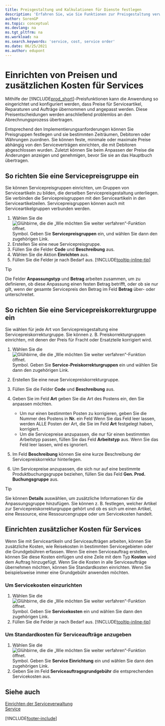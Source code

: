 ```yaml
---
title: Preisgestaltung und Kalkulationen für Dienste festlegen
description: 'Erfahren Sie, wie Sie Funktionen zur Preisgestaltung verwenden, um Ihre Anwendung so festzulegen und anzupassen, dass Sie Preise für Serviceartikel, Reparaturen und Aufträge anwenden und anpassen können.'
author: SorenGP
ms.topic: conceptual
ms.devlang: na
ms.tgt_pltfrm: na
ms.workload: na
ms.search.keywords: 'service, cost, service order'
ms.date: 06/25/2021
ms.author: edupont
---
```


# <a name="set-up-pricing-and-additional-costs-for-services"></a>Einrichten von Preisen und zusätzlichen Kosten für Services
Mithilfe der [!INCLUDE[prod_short](includes/prod_short.md)]-Preisfunktionen kann die Anwendung so eingerichtet und konfiguriert werden, dass Preise für Serviceartikel, Reparaturen und Aufträge übernommen und angepasst werden. Diese Preisentscheidungen werden anschließend problemlos an den Abrechnungsprozess übertragen.  
  
Entsprechend den Implementierungsanforderungen können Sie Preisgruppen festlegen und sie bestimmten Zeiträumen, Debitoren oder Währungen zuordnen. Sie können feste, minimale oder maximale Preise abhängig von den Serviceverträgen einrichten, die mit Debitoren abgeschlossen wurden. Zuletzt können Sie beim Anpassen der Preise die Änderungen anzeigen und genehmigen, bevor Sie sie an das Hauptbuch übertragen.  

## <a name="to-set-up-a-service-price-group"></a>So richten Sie eine Servicepreisgruppe ein
Sie können Servicepreisgruppen einrichten, um Gruppen von Serviceartikeln zu bilden, die derselben Servicepreisgestaltung unterliegen. Sie verbinden die Servicepreisgruppen mit den Serviceartikeln in den Serviceartikelzeilen. Servicepreisgruppen können auch mit Serviceartikelgruppen verbunden werden.  

1. Wählen Sie die ![Glühbirne, die die „Wie möchten Sie weiter verfahren“-Funktion öffnet.](media/ui-search/search_small.png "Tell Me-Funktion") Symbol. Geben Sie **Servicepreisgruppen** ein, und wählen Sie dann den zugehörigen Link.  
2. Erstellen Sie eine neue Servicepreisgruppe.  
3. Füllen Sie die Felder **Code** und **Beschreibung** aus.  
4. Wählen Sie die Aktion **Einrichten** aus.  
2. Füllen Sie die Felder je nach Bedarf aus. [!INCLUDE[tooltip-inline-tip](includes/tooltip-inline-tip_md.md)]  

 > [!Tip]
 > Die Felder **Anpassungstyp** und **Betrag** arbeiten zusammen, um zu definieren, ob diese Anpassung einen festen Betrag betrifft, oder ob sie nur gilt, wenn der gesamte Servicepreis den Betrag im Feld **Betrag** über- oder unterschreitet.  

## <a name="to-set-up-a-service-price-adjustment-group"></a>So richten Sie eine Servicepreiskorrekturgruppe ein
Sie wählen für jede Art von Servicepreisgestaltung eine Servicepreiskorrekturgruppe. Sie können z. B. Preiskorrekturgruppen einrichten, mit denen der Preis für Fracht oder Ersatzteile korrigiert wird.  
  
1. Wählen Sie die ![Glühbirne, die die „Wie möchten Sie weiter verfahren“-Funktion öffnet.](media/ui-search/search_small.png "Tell Me-Funktion") Symbol. Geben Sie **Service-Preiskorrekturgruppen** ein und wählen Sie dann den zugehörigen Link.  
2. Erstellen Sie eine neue Servicepreiskorrekturgruppe.  
3. Füllen Sie die Felder **Code** und **Beschreibung** aus.  
4. Geben Sie im Feld **Art** geben Sie die Art des Postens ein, den Sie anpassen möchten.  
  
    * Um nur einen bestimmten Posten zu korrigieren, geben Sie die Nummer des Postens in **Nr.** ein Feld Wenn Sie das Feld leer lassen, werden ALLE Posten der Art, die Sie im Feld **Art** festgelegt haben, korrigiert.  
    * Um die Servicepreise anzupassen, die nur für einen bestimmten Arbeitstyp passen, füllen Sie das Feld **Arbeitstyp** aus. Wenn Sie das Feld leer lassen, wird es ignoriert.  
  
5. Im Feld **Beschreibung** können Sie eine kurze Beschreibung der Servicepreiskorrektur hinterlegen.  
6. Um Servicepreise anzupassen, die sich nur auf eine bestimmte Produktbuchungsgruppe beziehen, füllen Sie das Feld **Gen. Prod. Buchungsgruppe** aus.

> [!Tip]
> Sie können **Details** auswählen, um zusätzliche Informationen für die Anpassungsgruppe hinzufügen. Sie können z. B. festlegen, welcher Artikel zur Servicepreiskorrekturgruppe gehört und ob es sich um einen Artikel, eine Ressource, eine Ressourcengruppe oder um Servicekosten handelt.  

## <a name="to-set-up-additional-costs-for-services"></a>Einrichten zusätzlicher Kosten für Services
Wenn Sie mit Serviceartikeln und Serviceaufträgen arbeiten, können Sie zusätzliche Kosten, wie Reisekosten in bestimmten Servicegebieten oder die Grundgebühren erfassen. Wenn Sie einen Serviceauftrag erstellen, können Sie diese Kosten einfügen und eine Zeile mit dem Typ **Kosten** wird dem Auftrag hinzugefügt. Wenn Sie die Kosten in alle Serviceaufträge übernehmen möchten, können Sie Standardkosten einrichten. Wenn Sie beispielsweise immer eine Grundgebühr anwenden möchten.
  
### <a name="to-set-up-service-costs"></a>Um Servicekosten einzurichten
1. Wählen Sie die ![Glühbirne, die die „Wie möchten Sie weiter verfahren“-Funktion öffnet.](media/ui-search/search_small.png "Tell Me-Funktion") Symbol. Geben Sie **Servicekosten** ein und wählen Sie dann den zugehörigen Link. 
2. Füllen Sie die Felder je nach Bedarf aus. [!INCLUDE[tooltip-inline-tip](includes/tooltip-inline-tip_md.md)]  

### <a name="to-specify-a-default-cost-for-service-orders"></a>Um Standardkosten für Serviceaufträge anzugeben
1. Wählen Sie die ![Glühbirne, die die „Wie möchten Sie weiter verfahren“-Funktion öffnet.](media/ui-search/search_small.png "Tell Me-Funktion") Symbol. Geben Sie **Service Einrichtung** ein und wählen Sie dann den zugehörigen Link. 
2. Geben Sie im Feld **Serviceauftragsgrundgebühr** die entsprechenden Servicekosten aus.

## <a name="see-also"></a>Siehe auch
[Einrichten der Serviceverwaltung](service-setup-service.md)  
[Service](service-service.md)  


[!INCLUDE[footer-include](includes/footer-banner.md)]
